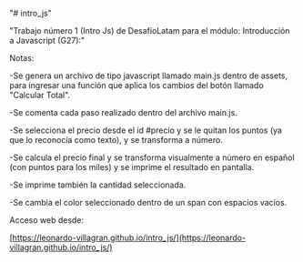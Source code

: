 "# intro_js" 

"Trabajo número 1 (Intro Js) de DesafioLatam para el módulo: Introducción a Javascript (G27):"

Notas:

-Se genera un archivo de tipo javascript llamado main.js dentro de assets, para ingresar una función que aplica los cambios del botón llamado "Calcular Total".

-Se comenta cada paso realizado dentro del archivo main.js.

-Se selecciona el precio desde el id #precio y se le quitan los puntos (ya que lo reconocía como texto), y se transforma a número.

-Se calcula el precio final y se transforma visualmente a número en español (con puntos para los miles) y se imprime el resultado en pantalla.

-Se imprime también la cantidad seleccionada.

-Se cambia el color seleccionado dentro de un span con espacios vacíos. 

Acceso web desde:

[https://leonardo-villagran.github.io/intro_js/](https://leonardo-villagran.github.io/intro_js/)
